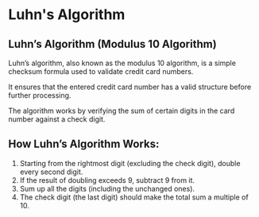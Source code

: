 <!DOCTYPE html>
<html lang="en">
<head>
    <meta charset="UTF-8">
    <meta name="viewport" content="width=device-width, initial-scale=1.0">
    <h1>Luhn's Algorithm</h1>
</head>

<body>
    <h2>Luhn’s Algorithm (Modulus 10 Algorithm)</h2>
    <p>Luhn’s algorithm, also known as the modulus 10 algorithm, is a simple checksum formula used to validate credit card numbers.</p>
    <p>It ensures that the entered credit card number has a valid structure before further processing.</p>
    <p>The algorithm works by verifying the sum of certain digits in the card number against a check digit.</p>
    <h2>How Luhn’s Algorithm Works:</h2>
    <ol>
        <li>Starting from the rightmost digit (excluding the check digit), double every second digit.</li>
        <li>If the result of doubling exceeds 9, subtract 9 from it.</li>
        <li>Sum up all the digits (including the unchanged ones).</li>
        <li>The check digit (the last digit) should make the total sum a multiple of 10.</li>
    </ol>
</body>
</html>
